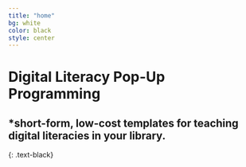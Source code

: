 ```yaml
---
title: "home"
bg: white
color: black
style: center
---
```


# Digital Literacy Pop-Up Programming
## *short-form, low-cost templates for teaching digital literacies in your library.
{: .text-black}
